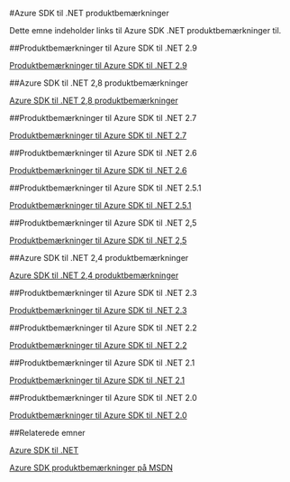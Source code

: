 <properties 
    pageTitle="Azure SDK til .NET produktbemærkninger" 
    description="Azure SDK til .NET produktbemærkninger" 
    services="app-service/web" 
    documentationCenter="" 
    authors="Juliako" 
    manager="dwrede" 
    editor=""/>

<tags
   ms.service="app-service"
   ms.devlang="multiple"
   ms.topic="article"
   ms.tgt_pltfrm="na"
   ms.workload="integration" 
   ms.date="10/17/2016"
   ms.author="juliako"/>



#<a name="azure-sdk-for-net-release-notes"></a>Azure SDK til .NET produktbemærkninger

Dette emne indeholder links til Azure SDK .NET produktbemærkninger til. 


##<a name="azure-sdk-for-net-29-release-notes"></a>Produktbemærkninger til Azure SDK til .NET 2.9

[Produktbemærkninger til Azure SDK til .NET 2.9](azure-sdk-dotnet-release-notes-2-9.md)

##<a name="azure-sdk-for-net-28-release-notes"></a>Azure SDK til .NET 2,8 produktbemærkninger

[Azure SDK til .NET 2,8 produktbemærkninger](azure-sdk-dotnet-release-notes-2-8.md)

##<a name="azure-sdk-for-net-27-release-notes"></a>Produktbemærkninger til Azure SDK til .NET 2.7

[Produktbemærkninger til Azure SDK til .NET 2.7](azure-sdk-dotnet-release-notes-2-7.md)

##<a name="azure-sdk-for-net-26-release-notes"></a>Produktbemærkninger til Azure SDK til .NET 2.6

[Produktbemærkninger til Azure SDK til .NET 2.6](azure-sdk-dotnet-release-notes-2-6.md)

##<a name="azure-sdk-for-net-251-release-notes"></a>Produktbemærkninger til Azure SDK til .NET 2.5.1

[Produktbemærkninger til Azure SDK til .NET 2.5.1](../app-service/app-service-release-notes.md)

##<a name="azure-sdk-for-net-25-release-notes"></a>Produktbemærkninger til Azure SDK til .NET 2,5

[Produktbemærkninger til Azure SDK til .NET 2,5](https://msdn.microsoft.com/library/azure/dn873976.aspx)

##<a name="azure-sdk-for-net-24-release-notes"></a>Azure SDK til .NET 2,4 produktbemærkninger

[Azure SDK til .NET 2,4 produktbemærkninger](https://msdn.microsoft.com/library/azure/dn794167.aspx)

##<a name="azure-sdk-for-net-23-release-notes"></a>Produktbemærkninger til Azure SDK til .NET 2.3

[Produktbemærkninger til Azure SDK til .NET 2.3](https://msdn.microsoft.com/library/azure/dn655054.aspx)

##<a name="azure-sdk-for-net-22-release-notes"></a>Produktbemærkninger til Azure SDK til .NET 2.2

[Produktbemærkninger til Azure SDK til .NET 2.2](https://msdn.microsoft.com/library/azure/dn459835.aspx)

##<a name="azure-sdk-for-net-21-release-notes"></a>Produktbemærkninger til Azure SDK til .NET 2.1

[Produktbemærkninger til Azure SDK til .NET 2.1](https://msdn.microsoft.com/library/azure/dn407359.aspx)

##<a name="azure-sdk-for-net-20-release-notes"></a>Produktbemærkninger til Azure SDK til .NET 2.0

[Produktbemærkninger til Azure SDK til .NET 2.0](https://msdn.microsoft.com/library/azure/dn169556.aspx)

##<a name="related-topics"></a>Relaterede emner

[Azure SDK til .NET](https://azure.microsoft.com/downloads/archive-net-downloads/)

[Azure SDK produktbemærkninger på MSDN](https://msdn.microsoft.com/library/azure/dn627519.aspx)
 
